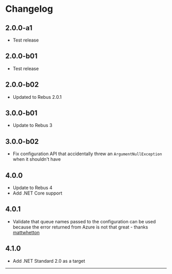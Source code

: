 # Changelog

## 2.0.0-a1

* Test release

## 2.0.0-b01

* Test release

## 2.0.0-b02

* Updated to Rebus 2.0.1

## 3.0.0-b01

* Update to Rebus 3

## 3.0.0-b02

* Fix configuration API that accidentally threw an `ArgumentNullException` when it shouldn't have

## 4.0.0

* Update to Rebus 4
* Add .NET Core support

## 4.0.1

* Validate that queue names passed to the configuration can be used because the error returned from Azure is not that great - thanks [mattwhetton]

## 4.1.0

* Add .NET Standard 2.0 as a target

---

[mattwhetton]: https://github.com/mattwhetton